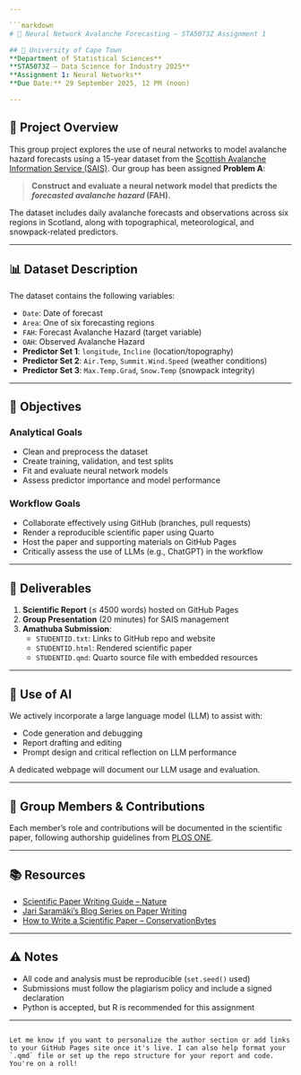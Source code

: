 ```yaml
---

```markdown
# 🧠 Neural Network Avalanche Forecasting – STA5073Z Assignment 1

## 📍 University of Cape Town  
**Department of Statistical Sciences**  
**STA5073Z – Data Science for Industry 2025**  
**Assignment 1: Neural Networks**  
**Due Date:** 29 September 2025, 12 PM (noon)

---
```


## 🧩 Project Overview

This group project explores the use of neural networks to model avalanche hazard forecasts using a 15-year dataset from the [Scottish Avalanche Information Service (SAIS)](https://www.sais.gov.uk/). Our group has been assigned **Problem A**:  
> **Construct and evaluate a neural network model that predicts the *forecasted avalanche hazard* (FAH).**

The dataset includes daily avalanche forecasts and observations across six regions in Scotland, along with topographical, meteorological, and snowpack-related predictors.

---

## 📊 Dataset Description

The dataset contains the following variables:

- `Date`: Date of forecast  
- `Area`: One of six forecasting regions  
- `FAH`: Forecast Avalanche Hazard (target variable)  
- `OAH`: Observed Avalanche Hazard  
- **Predictor Set 1**: `longitude`, `Incline` (location/topography)  
- **Predictor Set 2**: `Air.Temp`, `Summit.Wind.Speed` (weather conditions)  
- **Predictor Set 3**: `Max.Temp.Grad`, `Snow.Temp` (snowpack integrity)

---

## 🎯 Objectives

### Analytical Goals
- Clean and preprocess the dataset
- Create training, validation, and test splits
- Fit and evaluate neural network models
- Assess predictor importance and model performance

### Workflow Goals
- Collaborate effectively using GitHub (branches, pull requests)
- Render a reproducible scientific paper using Quarto
- Host the paper and supporting materials on GitHub Pages
- Critically assess the use of LLMs (e.g., ChatGPT) in the workflow

---

## 📁 Deliverables

1. **Scientific Report** (≤ 4500 words) hosted on GitHub Pages  
2. **Group Presentation** (20 minutes) for SAIS management  
3. **Amathuba Submission**:
   - `STUDENTID.txt`: Links to GitHub repo and website  
   - `STUDENTID.html`: Rendered scientific paper  
   - `STUDENTID.qmd`: Quarto source file with embedded resources

---

## 🤖 Use of AI

We actively incorporate a large language model (LLM) to assist with:
- Code generation and debugging
- Report drafting and editing
- Prompt design and critical reflection on LLM performance

A dedicated webpage will document our LLM usage and evaluation.

---

## 👥 Group Members & Contributions

Each member’s role and contributions will be documented in the scientific paper, following authorship guidelines from [PLOS ONE](http://journals.plos.org/plosone/s/authorship#loc-author-contributions).

---

## 📚 Resources

- [Scientific Paper Writing Guide – Nature](https://www.nature.com/scitable/topicpage/scientific-papers-13815490)
- [Jari Saramäki’s Blog Series on Paper Writing](https://jarisaramaki.fi/2017/04/28/why-can-writing-a-paper-be-such-a-pain/)
- [How to Write a Scientific Paper – ConservationBytes](https://conservationbytes.com/2012/10/22/how-to-write-a-scientific-paper/)

---

## ⚠️ Notes

- All code and analysis must be reproducible (`set.seed()` used)
- Submissions must follow the plagiarism policy and include a signed declaration
- Python is accepted, but R is recommended for this assignment

---

```

Let me know if you want to personalize the author section or add links to your GitHub Pages site once it's live. I can also help format your `.qmd` file or set up the repo structure for your report and code. You're on a roll!
